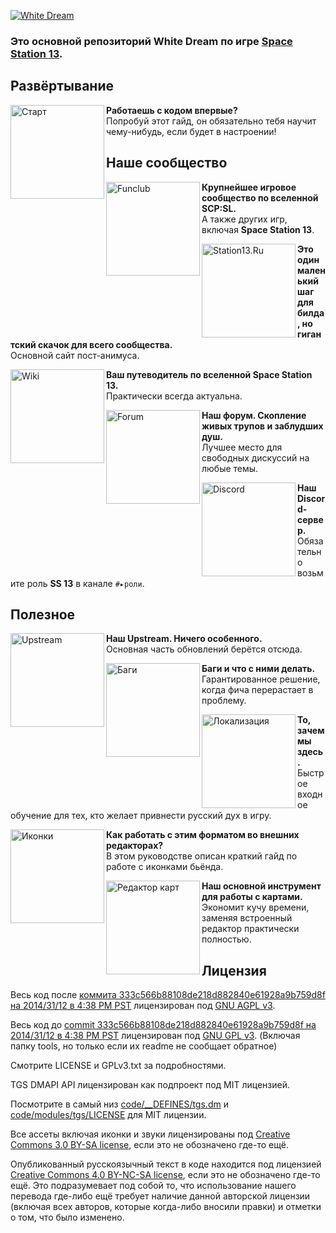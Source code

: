 [![White Dream](https://i.imgur.com/Fwih1xN.gif)](#) 
### Это основной репозиторий White Dream по игре [Space Station 13](https://station13.ru/).

## Развёртывание
[<img src="https://i.imgur.com/FMf8JBF.png" alt="Старт" width="150" align="left">](https://hackmd.io/@fdev/SJDYI8iR8)
**Работаешь с кодом впервые?**<br>Попробуй этот гайд, он обязательно тебя научит чему-нибудь, если будет в настроении!

## Наше сообщество
[<img src="https://i.imgur.com/NhGX9XW.png" alt="Funclub" width="150" align="left">](https://funclub.pro)
**Крупнейшее игровое сообщество по вселенной SCP:SL.**<br>А также других игр, включая **Space Station 13**.

[<img src="https://i.imgur.com/o40zWyV.png" alt="Station13.Ru" width="150" align="left">](https://station13.ru)
**Это один маленький шаг для билда, но гигантский скачок для всего сообщества.**<br>Основной сайт пост-анимуса.

[<img src="https://i.imgur.com/7iYrb2J.png" alt="Wiki" width="150" align="left">](https://wiki.station13.ru)
**Ваш путеводитель по вселенной Space Station 13.**<br>Практически всегда актуальна.

[<img src="https://i.imgur.com/dUdgAL5.png" alt="Forum" width="150" align="left">](https://forum.station13.ru)
**Наш форум. Скопление живых трупов и заблудших душ.**<br> Лучшее место для свободных дискуссий на любые темы.

[<img src="https://i.imgur.com/lOHdByt.png" alt="Discord" width="150" align="left">](https://discord.gg/9uJ7dmM)
**Наш Discord-сервер.**<br>Обязательно возьмите роль **SS 13** в канале `#▸роли`.

## Полезное
[<img src="https://i.imgur.com/ZOxkRtD.png" alt="Upstream" width="150" align="left">](https://github.com/tgstation/tgstation)
**Наш Upstream. Ничего особенного.**<br>Основная часть обновлений берётся отсюда.

[<img src="https://i.imgur.com/RwAIgu6.png" alt="Баги" width="150" align="left">](https://hackmd.io/IiFh5OR4S-q9JNzos8gWaw)
**Баги и что с ними делать.**<br>Гарантированное решение, когда фича перерастает в проблему.

[<img src="https://i.imgur.com/estrNVg.png" alt="Локализация" width="150" align="left">](https://hackmd.io/8mn18B1yTY6ki0Xy-JifCw)
**То, зачем мы здесь.**<br>Быстрое входное обучение для тех, кто желает привнести русский дух в игру.

[<img src="https://i.imgur.com/ZKyWpgK.png" alt="Иконки" width="150" align="left">](https://hackmd.io/vdsXbe-hSgyLtAzddg8yyQ)
**Как работать с этим форматом во внешних редакторах?**<br>В этом руководстве описан краткий гайд по работе с иконками бьёнда.

[<img src="https://i.imgur.com/uCDQuc4.png" alt="Редактор карт" width="150" align="left">](https://github.com/SpaiR/StrongDMM/releases)
**Наш основной инструмент для работы с картами.**<br>Экономит кучу времени, заменяя встроенный редактор практически полностью.


## Лицензия

Весь код после [коммита 333c566b88108de218d882840e61928a9b759d8f на 2014/31/12 в 4:38 PM PST](https://github.com/frosty-dev/white-dream-main/commit/333c566b88108de218d882840e61928a9b759d8f) лицензирован под [GNU AGPL v3](https://www.gnu.org/licenses/agpl-3.0.html).

Весь код до [commit 333c566b88108de218d882840e61928a9b759d8f на 2014/31/12 в 4:38 PM PST](https://github.com/frosty-dev/white-dream-main/commit/333c566b88108de218d882840e61928a9b759d8f) лицензирован под [GNU GPL v3](https://www.gnu.org/licenses/gpl-3.0.html).
(Включая папку tools, но только если их readme не сообщает обратное)

Смотрите LICENSE и GPLv3.txt за подробностями.

TGS DMAPI API лицензирован как подпроект под MIT лицензией.

Посмотрите в самый низ [code/__DEFINES/tgs.dm](./code/__DEFINES/tgs.dm) и [code/modules/tgs/LICENSE](./code/modules/tgs/LICENSE) для MIT лицензии.

Все ассеты включая иконки и звуки лицензированы под [Creative Commons 3.0 BY-SA license](https://creativecommons.org/licenses/by-sa/3.0/), если это не обозначено где-то ещё.

Опубликованный русскоязычный текст в коде находится под лицензией [Creative Commons 4.0 BY-NC-SA license](https://creativecommons.org/licenses/by-nc-sa/4.0/), если это не обозначено где-то ещё. Это подразумевает под собой то, что использование нашего перевода где-либо ещё требует наличие данной авторской лицензии (включая всех авторов, которые когда-либо вносили правки) и отметки о том, что было изменено.

